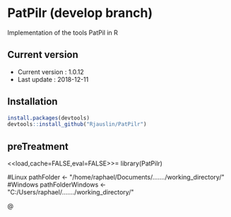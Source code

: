 # PatPilr (develop  branch)
Implementation of the tools PatPil in R

## Current version
* Current version : 1.0.12
* Last update : 2018-12-11


## Installation

``` r
install.packages(devtools)
devtools::install_github("Rjauslin/PatPilr")

```


## preTreatment

<<load,cache=FALSE,eval=FALSE>>=
library(PatPilr)

#Linux
pathFolder <- "/home/raphael/Documents/......./working_directory/"
#Windows
pathFolderWindows <- "C:/Users/raphael/......./working_directory/"

@
